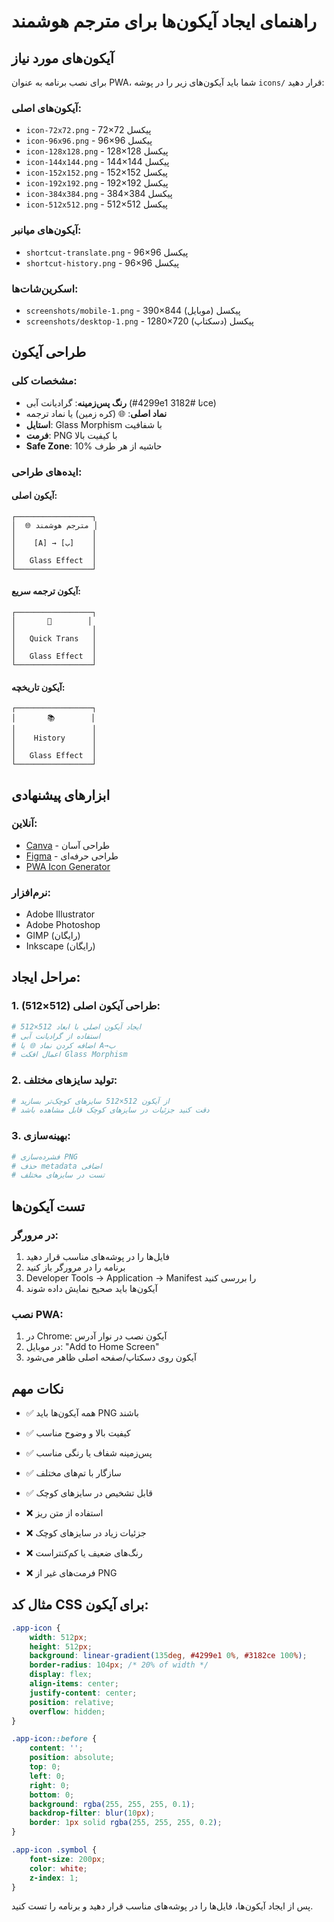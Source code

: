 # راهنمای ایجاد آیکون‌ها برای مترجم هوشمند

## آیکون‌های مورد نیاز

برای نصب برنامه به عنوان PWA، شما باید آیکون‌های زیر را در پوشه `icons/` قرار دهید:

### آیکون‌های اصلی:
- `icon-72x72.png` - 72×72 پیکسل
- `icon-96x96.png` - 96×96 پیکسل  
- `icon-128x128.png` - 128×128 پیکسل
- `icon-144x144.png` - 144×144 پیکسل
- `icon-152x152.png` - 152×152 پیکسل
- `icon-192x192.png` - 192×192 پیکسل
- `icon-384x384.png` - 384×384 پیکسل
- `icon-512x512.png` - 512×512 پیکسل

### آیکون‌های میانبر:
- `shortcut-translate.png` - 96×96 پیکسل
- `shortcut-history.png` - 96×96 پیکسل

### اسکرین‌شات‌ها:
- `screenshots/mobile-1.png` - 390×844 پیکسل (موبایل)
- `screenshots/desktop-1.png` - 1280×720 پیکسل (دسکتاپ)

## طراحی آیکون

### مشخصات کلی:
- **رنگ پس‌زمینه**: گرادیانت آبی (#4299e1 تا #3182ce)
- **نماد اصلی**: 🌐 (کره زمین) یا نماد ترجمه
- **استایل**: Glass Morphism با شفافیت
- **فرمت**: PNG با کیفیت بالا
- **Safe Zone**: 10% حاشیه از هر طرف

### ایده‌های طراحی:

#### آیکون اصلی:
```
┌─────────────────┐
│  🌐 مترجم هوشمند │
│                 │
│    [A] → [ب]    │
│                 │
│   Glass Effect  │
└─────────────────┘
```

#### آیکون ترجمه سریع:
```
┌─────────────────┐
│       🚀        │
│                 │
│   Quick Trans   │
│                 │
│   Glass Effect  │
└─────────────────┘
```

#### آیکون تاریخچه:
```
┌─────────────────┐
│       📚        │
│                 │
│    History      │
│                 │
│   Glass Effect  │
└─────────────────┘
```

## ابزارهای پیشنهادی

### آنلاین:
- [Canva](https://canva.com) - طراحی آسان
- [Figma](https://figma.com) - طراحی حرفه‌ای
- [PWA Icon Generator](https://tools.crawlink.com/tools/pwa-icon-generator)

### نرم‌افزار:
- Adobe Illustrator
- Adobe Photoshop
- GIMP (رایگان)
- Inkscape (رایگان)

## مراحل ایجاد:

### 1. طراحی آیکون اصلی (512×512):
```bash
# ایجاد آیکون اصلی با ابعاد 512×512
# استفاده از گرادیانت آبی
# اضافه کردن نماد 🌐 یا A→ب
# اعمال افکت Glass Morphism
```

### 2. تولید سایزهای مختلف:
```bash
# از آیکون 512×512 سایزهای کوچک‌تر بسازید
# دقت کنید جزئیات در سایزهای کوچک قابل مشاهده باشد
```

### 3. بهینه‌سازی:
```bash
# فشرده‌سازی PNG
# حذف metadata اضافی
# تست در سایزهای مختلف
```

## تست آیکون‌ها

### در مرورگر:
1. فایل‌ها را در پوشه‌های مناسب قرار دهید
2. برنامه را در مرورگر باز کنید
3. Developer Tools → Application → Manifest را بررسی کنید
4. آیکون‌ها باید صحیح نمایش داده شوند

### نصب PWA:
1. در Chrome: آیکون نصب در نوار آدرس
2. در موبایل: "Add to Home Screen"
3. آیکون روی دسکتاپ/صفحه اصلی ظاهر می‌شود

## نکات مهم

- ✅ همه آیکون‌ها باید PNG باشند
- ✅ کیفیت بالا و وضوح مناسب
- ✅ پس‌زمینه شفاف یا رنگی مناسب
- ✅ سازگار با تم‌های مختلف
- ✅ قابل تشخیص در سایزهای کوچک

- ❌ استفاده از متن ریز
- ❌ جزئیات زیاد در سایزهای کوچک
- ❌ رنگ‌های ضعیف یا کم‌کنتراست
- ❌ فرمت‌های غیر از PNG

## مثال کد CSS برای آیکون:

```css
.app-icon {
    width: 512px;
    height: 512px;
    background: linear-gradient(135deg, #4299e1 0%, #3182ce 100%);
    border-radius: 104px; /* 20% of width */
    display: flex;
    align-items: center;
    justify-content: center;
    position: relative;
    overflow: hidden;
}

.app-icon::before {
    content: '';
    position: absolute;
    top: 0;
    left: 0;
    right: 0;
    bottom: 0;
    background: rgba(255, 255, 255, 0.1);
    backdrop-filter: blur(10px);
    border: 1px solid rgba(255, 255, 255, 0.2);
}

.app-icon .symbol {
    font-size: 200px;
    color: white;
    z-index: 1;
}
```

پس از ایجاد آیکون‌ها، فایل‌ها را در پوشه‌های مناسب قرار دهید و برنامه را تست کنید. 